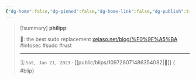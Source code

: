 ```yaml
---
{"dg-home":false,"dg-pinned":false,"dg-home-link":false,"dg-publish":true,"type":"blip","disabled rules":["yaml-title","yaml-title-alias","file-name-heading"],"title":"philipp on mastodon @ 2023-01-21","created-date":"2023-01-21T07:42:59","id":109726071486354080,"updated-date":"2025-05-02T08:50:43","dg-path":"blips/109726071486354082.md","permalink":"/blips/109726071486354082/","dgPassFrontmatter":true}
---
```


> [!summary] **philipp**:
>
> 🥺: the best sudo replacement
> [xeiaso.net/blog/%F0%9F%A5%BA](https://xeiaso.net/blog/%F0%9F%A5%BA)
> #infosec #sudo #rust
> - - -
>
> 🗓️ `Sat, Jan 21, 2023` · [[public/blips/109726071486354082\|🔗]]
{ #blip}

